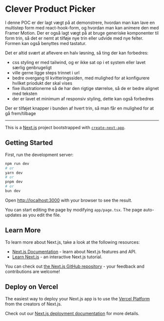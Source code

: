 # Clever Product Picker

I denne POC er der lagt vægt på at demonstrere, hvordan man kan lave en multistep form med react-hook-form, og hvordan man kan animere den med Framer Motion.
Der er også lagt vægt på at bruge generiske komponenter til form trin, så det er nemt at tilføje nye trin eller udvide med nye felter.
Formen kan også benyttes med tastatur.

Det er altid svært at aflevere en halv løsning, så ting der kan forbedres:

- css styling er med tailwind, og er ikke sat op i et system eller lavet særlig genbrugeligt
- ville gerne ligge steps trinnet i url
- bedre overgang til kvitteringssiden, med mulighed for at konfigurere hvilket priodukt der skal vises
- fixe illustrationerne så de har den rigtige størrelse, så de er bedre alignet med teksten
- der er lavet et minimum af responsiv styling, dette kan også forbedres

Der er tilføjet knapper i bunden af hvert trin, så man får en mulighed for at gå frem/tilbage

---

This is a [Next.js](https://nextjs.org) project bootstrapped with [`create-next-app`](https://nextjs.org/docs/app/api-reference/cli/create-next-app).

## Getting Started

First, run the development server:

```bash
npm run dev
# or
yarn dev
# or
pnpm dev
# or
bun dev
```

Open [http://localhost:3000](http://localhost:3000) with your browser to see the result.

You can start editing the page by modifying `app/page.tsx`. The page auto-updates as you edit the file.

## Learn More

To learn more about Next.js, take a look at the following resources:

- [Next.js Documentation](https://nextjs.org/docs) - learn about Next.js features and API.
- [Learn Next.js](https://nextjs.org/learn) - an interactive Next.js tutorial.

You can check out [the Next.js GitHub repository](https://github.com/vercel/next.js) - your feedback and contributions are welcome!

## Deploy on Vercel

The easiest way to deploy your Next.js app is to use the [Vercel Platform](https://vercel.com/new?utm_medium=default-template&filter=next.js&utm_source=create-next-app&utm_campaign=create-next-app-readme) from the creators of Next.js.

Check out our [Next.js deployment documentation](https://nextjs.org/docs/app/building-your-application/deploying) for more details.
